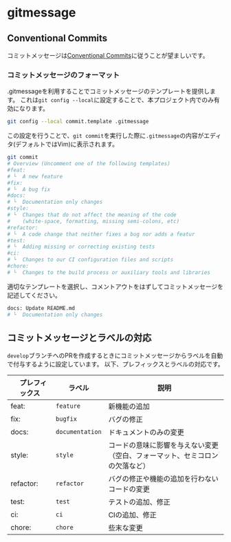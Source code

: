 # gitmessage

## Conventional Commits

コミットメッセージは[Conventional Commits](https://www.conventionalcommits.org/en/v1.0.0/)に従うことが望ましいです。

### コミットメッセージのフォーマット

.gitmessageを利用することでコミットメッセージのテンプレートを提供します。
これは`git config --local`に設定することで、本プロジェクト内でのみ有効になります。

```bash
git config --local commit.template .gitmessage
```

この設定を行うことで、`git commit`を実行した際に`.gitmessage`の内容がエディタ(デフォルトではVim)に表示されます。

```bash
git commit
# Overview (Uncomment one of the following templates)
#feat: 
# └  A new feature
#fix:
# └  A bug fix
#docs:
# └  Documentation only changes
#style:
# └  Changes that do not affect the meaning of the code
#    (white-space, formatting, missing semi-colons, etc)
#refactor:
# └  A code change that neither fixes a bug nor adds a featur
#test:
# └  Adding missing or correcting existing tests
#ci:
# └  Changes to our CI configuration files and scripts
#chore:
# └  Changes to the build process or auxiliary tools and libraries

```

適切なテンプレートを選択し、コメントアウトをはずしてコミットメッセージを記述してください。

```bash
docs: Update README.md
# └  Documentation only changes
```

## コミットメッセージとラベルの対応

`develop`ブランチへのPRを作成するときにコミットメッセージからラベルを自動で付与するように設定しています。
以下、プレフィックスとラベルの対応です。

|　プレフィックス | ラベル | 説明|
|---|---|---|
|feat: | `feature` | 新機能の追加|
|fix: | `bugfix` | バグの修正|
|docs: | `documentation` | ドキュメントのみの変更|
|style: | `style` | コードの意味に影響を与えない変更（空白、フォーマット、セミコロンの欠落など）|
|refactor: | `refactor` | バグの修正や機能の追加を行わないコードの変更|
|test: | `test` | テストの追加、修正|
|ci: | `ci` | CIの追加、修正|
|chore: | `chore` | 些末な変更 |
